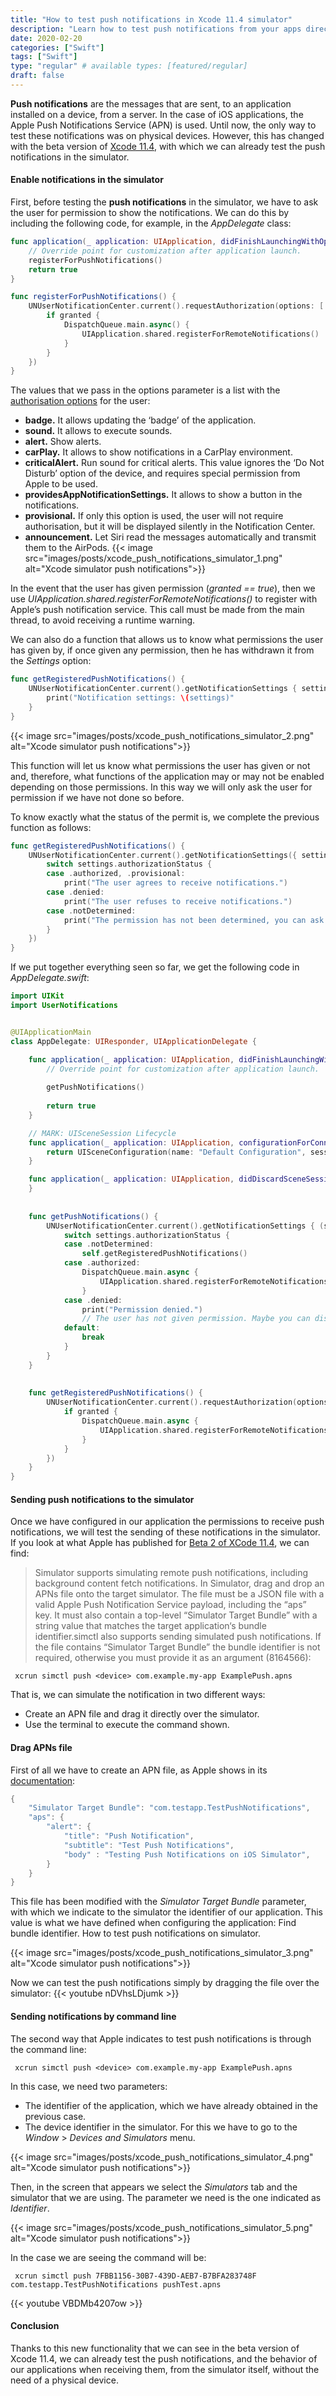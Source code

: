 ```yaml
---
title: "How to test push notifications in Xcode 11.4 simulator"
description: "Learn how to test push notifications from your apps directly in the iOS simulator. You will simply need XCode 11.4 for it. In this post I explain how to do it."
date: 2020-02-20
categories: ["Swift"]
tags: ["Swift"]
type: "regular" # available types: [featured/regular]
draft: false
---
```

**Push notifications** are the messages that are sent, to an application installed on a device, from a server. In the case of iOS applications, the Apple Push Notifications Service (APN) is used. Until now, the only way to test these notifications was on physical devices. However, this has changed with the beta version of [Xcode 11.4](https://developer.apple.com/documentation/xcode_release_notes/xcode_11_4_beta_2_release_notes), with which we can already test the push notifications in the simulator.
#### Enable notifications in the simulator

First, before testing the **push notifications** in the simulator, we have to ask the user for permission to show the notifications. We can do this by including the following code, for example, in the *AppDelegate* class:

```swift
func application(_ application: UIApplication, didFinishLaunchingWithOptions launchOptions: [UIApplication.LaunchOptionsKey: Any]?) -> Bool {
    // Override point for customization after application launch.
    registerForPushNotifications()
    return true
}

func registerForPushNotifications() {
    UNUserNotificationCenter.current().requestAuthorization(options: [.alert, .sound, .badge], completionHandler: {(granted, error) in
        if granted {
            DispatchQueue.main.async() {
                UIApplication.shared.registerForRemoteNotifications()
            }
        }
    })
}
```


The values that we pass in the options parameter is a list with the [authorisation options](https://developer.apple.com/documentation/usernotifications/unauthorizationoptions) for the user:

* **badge.** It allows updating the ‘badge’ of the application.
* **sound.** It allows to execute sounds.
* **alert.** Show alerts.
* **carPlay.** It allows to show notifications in a CarPlay environment.
* **criticalAlert.** Run sound for critical alerts. This value ignores the ‘Do Not Disturb’ option of the device, and requires special permission from Apple to be used.
* **providesAppNotificationSettings.** It allows to show a button in the notifications.
* **provisional.** If only this option is used, the user will not require authorisation, but it will be displayed silently in the Notification Center.
* **announcement.** Let Siri read the messages automatically and transmit them to the AirPods.
{{< image src="images/posts/xcode_push_notifications_simulator_1.png" alt="Xcode simulator push notifications">}}

In the event that the user has given permission (*granted == true*), then we use *UIApplication.shared.registerForRemoteNotifications()* to register with Apple’s push notification service. This call must be made from the main thread, to avoid receiving a runtime warning.

We can also do a function that allows us to know what permissions the user has given by, if once given any permission, then he has withdrawn it from the *Settings* option:

```swift
func getRegisteredPushNotifications() {
    UNUserNotificationCenter.current().getNotificationSettings { settings in
        print("Notification settings: \(settings)"
    }
}
```

{{< image src="images/posts/xcode_push_notifications_simulator_2.png" alt="Xcode simulator push notifications">}}

This function will let us know what permissions the user has given or not and, therefore, what functions of the application may or may not be enabled depending on those permissions. In this way we will only ask the user for permission if we have not done so before.

To know exactly what the status of the permit is, we complete the previous function as follows:

```swift
func getRegisteredPushNotifications() {
    UNUserNotificationCenter.current().getNotificationSettings({ settings in
        switch settings.authorizationStatus {
        case .authorized, .provisional:
            print("The user agrees to receive notifications.")
        case .denied:
            print("The user refuses to receive notifications.")
        case .notDetermined:          
            print("The permission has not been determined, you can ask the user."). 
        }
    })
}
```

If we put together everything seen so far, we get the following code in *AppDelegate.swift*:

```swift
import UIKit
import UserNotifications


@UIApplicationMain
class AppDelegate: UIResponder, UIApplicationDelegate {

    func application(_ application: UIApplication, didFinishLaunchingWithOptions launchOptions: [UIApplication.LaunchOptionsKey: Any]?) -> Bool {
        // Override point for customization after application launch.
        
        getPushNotifications()
        
        return true
    }

    // MARK: UISceneSession Lifecycle
    func application(_ application: UIApplication, configurationForConnecting connectingSceneSession: UISceneSession, options: UIScene.ConnectionOptions) -> UISceneConfiguration {
        return UISceneConfiguration(name: "Default Configuration", sessionRole: connectingSceneSession.role)
    }

    func application(_ application: UIApplication, didDiscardSceneSessions sceneSessions: Set<UISceneSession>) {
    }
    
    
    func getPushNotifications() {
        UNUserNotificationCenter.current().getNotificationSettings { (settings) in
            switch settings.authorizationStatus {
            case .notDetermined:
                self.getRegisteredPushNotifications()
            case .authorized:
                DispatchQueue.main.async {
                    UIApplication.shared.registerForRemoteNotifications()
                }
            case .denied:
                print("Permission denied.")
                // The user has not given permission. Maybe you can display a message remembering why permission is required.
            default:
                break
            }
        }
    }
    
    
    func getRegisteredPushNotifications() {
        UNUserNotificationCenter.current().requestAuthorization(options: [.alert, .sound, .badge], completionHandler: { (granted, error) in
            if granted {
                DispatchQueue.main.async {
                    UIApplication.shared.registerForRemoteNotifications()
                }
            }
        })
    }
}
```

#### Sending push notifications to the simulator

Once we have configured in our application the permissions to receive push notifications, we will test the sending of these notifications in the simulator.
If you look at what Apple has published for [Beta 2 of XCode 11.4](), we can find:

>   Simulator supports simulating remote push notifications, including background content fetch notifications. In Simulator, drag and drop an APNs file onto the target simulator. The file must be a JSON file with a valid Apple Push Notification Service payload, including the “aps” key. It must also contain a top-level “Simulator Target Bundle” with a string value that matches the target application‘s bundle identifier.simctl also supports sending simulated push notifications. If the file contains “Simulator Target Bundle” the bundle identifier is not required, otherwise you must provide it as an argument (8164566):

```shell
 xcrun simctl push <device> com.example.my-app ExamplePush.apns
```

That is, we can simulate the notification in two different ways:

* Create an APN file and drag it directly over the simulator.
* Use the terminal to execute the command shown.

#### Drag APNs file

First of all we have to create an APN file, as Apple shows in its [documentation](https://developer.apple.com/documentation/usernotifications/setting_up_a_remote_notification_server/generating_a_remote_notification):

```swift
{
    "Simulator Target Bundle": "com.testapp.TestPushNotifications",
    "aps": {
        "alert": {
            "title": "Push Notification",
            "subtitle": "Test Push Notifications",
            "body" : "Testing Push Notifications on iOS Simulator",
        }
    }
}
```

This file has been modified with the *Simulator Target Bundle* parameter, with which we indicate to the simulator the identifier of our application. This value is what we have defined when configuring the application:
Find bundle identifier. How to test push notifications on simulator.

{{< image src="images/posts/xcode_push_notifications_simulator_3.png" alt="Xcode simulator push notifications">}}

Now we can test the push notifications simply by dragging the file over the simulator:
{{< youtube nDVhsLDjumk >}}


#### Sending notifications by command line

The second way that Apple indicates to test push notifications is through the command line:

```shell
 xcrun simctl push <device> com.example.my-app ExamplePush.apns
```

In this case, we need two parameters:

* The identifier of the application, which we have already obtained in the previous case.
* The device identifier in the simulator. For this we have to go to the *Window* > *Devices and Simulators* menu.

{{< image src="images/posts/xcode_push_notifications_simulator_4.png" alt="Xcode simulator push notifications">}}

Then, in the screen that appears we select the *Simulators* tab and the simulator that we are using. The parameter we need is the one indicated as *Identifier*.

{{< image src="images/posts/xcode_push_notifications_simulator_5.png" alt="Xcode simulator push notifications">}}

In the case we are seeing the command will be:

```shell
 xcrun simctl push 7FBB1156-30B7-439D-AEB7-B7BFA283748F com.testapp.TestPushNotifications pushTest.apns
```
{{< youtube VBDMb4207ow >}}

#### Conclusion

Thanks to this new functionality that we can see in the beta version of Xcode 11.4, we can already test the push notifications, and the behavior of our applications when receiving them, from the simulator itself, without the need of a physical device.
